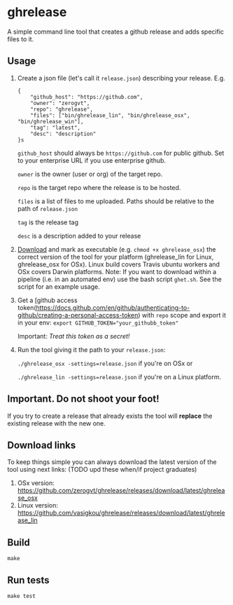 # ghrelease

A simple command line tool that creates a github release and adds specific files to it.

## Usage
1. Create a json file (let's call it `release.json`) describing your release. E.g.

    ```
    {
        "github_host": "https://github.com",
        "owner": "zerogvt",
        "repo": "ghrelease",
        "files": ["bin/ghrelease_lin", "bin/ghrelease_osx", "bin/ghrelease_win"],
        "tag": "latest",
        "desc": "description"
    }s
    ```
    `github_host` should always be `https://github.com` for public github. Set to your enterprise URL if you use enterprise github. 

    `owner` is the owner (user or org) of the target repo.
    
    `repo` is the target repo where the release is to be hosted.
    
    `files` is a list of files to me uploaded. Paths should be relative to the path of `release.json`
    
    `tag` is the release tag
    
    `desc` is a description added to your release

2. [Download](https://github.ibm.com/vasigkou/tools/releases/tag/latest) and mark as executable (e.g. `chmod +x ghrelease_osx`) the correct version of the tool for your platform (ghrelease_lin for Linux, ghrelease_osx for OSx). Linux build covers Travis ubuntu workers and OSx covers Darwin platforms.
   Note: If you want to download within a pipeline (i.e. in an automated env) use the bash script `ghet.sh`. See the script for an example usage.

3. Get a [github access token(https://docs.github.com/en/github/authenticating-to-github/creating-a-personal-access-token) with `repo` scope and export it in your env:
    `export GITHUB_TOKEN="your_githubb_token"` 
    
    Important: _Treat this token as a secret!_

4. Run the tool giving it the path to your `release.json`: 
   
   `./ghrelease_osx -settings=release.json` if you're on OSx or
   
   `./ghrelease_lin -settings=release.json` if you're on a Linux platform. 

## Important. Do not shoot your foot!
If you try to create a release that already exists the tool will **replace** the existing release with the new one.

## Download links
To keep things simple you can always download the latest version of the tool using next links: (TODO upd these when/if project graduates)
1. OSx version: https://github.com/zerogvt/ghrelease/releases/download/latest/ghrelease_osx
2. Linux version: https://github.com/vasigkou/ghrelease/releases/download/latest/ghrelease_lin

## Build
`make`

## Run tests
`make test`
